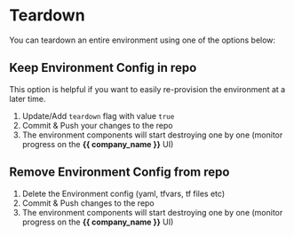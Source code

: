 # Teardown

You can teardown an entire environment using one of the options below:

## Keep Environment Config in repo

This option is helpful if you want to easily re-provision the environment at a later time.

1. Update/Add `teardown` flag with value `true` 
2. Commit & Push your changes to the repo
3. The environment components will start destroying one by one (monitor progress on the **{{ company_name }}** UI)

## Remove Environment Config from repo

1. Delete the Environment config (yaml, tfvars, tf files etc)
2. Commit & Push changes to the repo
3. The environment components will start destroying one by one (monitor progress on the **{{ company_name }}** UI) 
